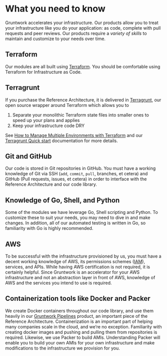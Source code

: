 # What you need to know

Gruntwork accelerates your infrastructure. Our products allow you to treat your infrastructure like you do your application: as code, complete with pull requests and peer reviews. Our products require a _variety of skills_ to maintain and customize to your needs over time.

## Terraform

Our modules are all built using [Terraform](https://www.terraform.io/). You should be comfortable using Terraform for Infrastructure as Code.

## Terragrunt

If you purchase the Reference Architecture, it is delivered in [Terragrunt](https://terragrunt.gruntwork.io/), our open source wrapper around Terraform which allows you to

1. Separate your monolithic Terraform state files into smaller ones to speed up your plans and applies
2. Keep your infrastructure code DRY

See [How to Manage Multiple Environments with Terraform](https://blog.gruntwork.io/how-to-manage-multiple-environments-with-terraform-32c7bc5d692) and our [Terragrunt Quick start](https://terragrunt.gruntwork.io/docs/getting-started/quick-start/) documentation for more details.

## Git and GitHub

Our code is stored in Git repositories in GitHub. You must have a working knowledge of Git via SSH (`add`, `commit`, `pull`, branches, et cetera) and GitHub (Pull requests, issues, et cetera) in order to interface with the Reference Architecture and our code library.

## Knowledge of Go, Shell, and Python

Some of the modules we have leverage Go, Shell scripting and Python. To customize these to suit your needs, you may need to dive in and make changes. In addition, all of our automated testing is written in Go, so familiarity with Go is highly recommended.

## AWS

To be successful with the infrastructure provisioned by us, you must have a decent working knowledge of AWS, its permissions schemes ([IAM](https://aws.amazon.com/iam/)), services, and APIs. While having AWS certification is not required, it is certainly helpful. Since Gruntwork is an accelerator for your AWS infrastructure and not an abstraction layer in front of AWS, knowledge of AWS and the services you intend to use is required.

## Containerization tools like Docker and Packer

We create Docker containers throughout our code library, and use them heavily in our [Gruntwork Pipelines](/pipelines/overview/) product, an important piece of the Reference Architecture. Containerization is an important part of helping many companies scale in the cloud, and we’re no exception. Familiarity with creating docker images and pushing and pulling them from repositories is required. Likewise, we use Packer to build AMIs. Understanding Packer will enable you to build your own AMIs for your own infrastructure and make modifications to the infrastructure we provision for you.


<!-- ##DOCS-SOURCER-START
{
  "sourcePlugin": "local-copier",
  "hash": "f89133f3a261e591aa1bdb29157455a2"
}
##DOCS-SOURCER-END -->
